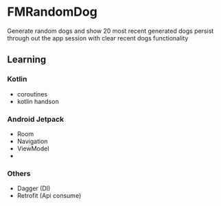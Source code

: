 # FMRandomDog

Generate random dogs and show 20 most recent generated dogs persist through out the app session with clear recent dogs functionality

## Learning

### Kotlin
- coroutines
- kotlin handson

### Android Jetpack
- Room
- Navigation
- ViewModel
- 

### Others
- Dagger (DI)
- Retrofit (Api consume)
